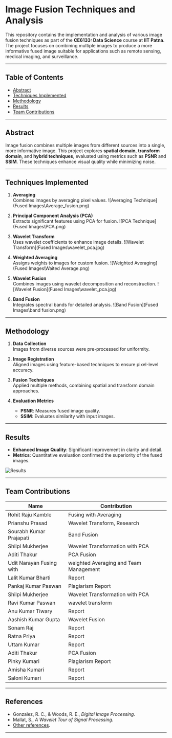 
# Image Fusion Techniques and Analysis

This repository contains the implementation and analysis of various image fusion techniques as part of the **CE6133: Data Science** course at **IIT Patna**. The project focuses on combining multiple images to produce a more informative fused image suitable for applications such as remote sensing, medical imaging, and surveillance.

---

## Table of Contents
- [Abstract](#abstract)
- [Techniques Implemented](#techniques-implemented)
- [Methodology](#methodology)
- [Results](#results)
- [Team Contributions](#team-contributions)

---

## Abstract
Image fusion combines multiple images from different sources into a single, more informative image. This project explores **spatial domain**, **transform domain**, and **hybrid techniques**, evaluated using metrics such as **PSNR** and **SSIM**. These techniques enhance visual quality while minimizing noise.

---

## Techniques Implemented

1. **Averaging**  
   Combines images by averaging pixel values.
   ![Averaging Technique](Fused Images\Average_fusion.png)

2. **Principal Component Analysis (PCA)**  
   Extracts significant features using PCA for fusion.
   ![PCA Technique](Fused Images\PCA.png)

3. **Wavelet Transform**  
   Uses wavelet coefficients to enhance image details.
   ![Wavelet Transform](Fused Images\wavelet_pca.jpg)

4. **Weighted Averaging**  
   Assigns weights to images for custom fusion.
   ![Weighted Averaging](Fused Images\Waited Average.png)

5. **Wavelet Fusion**  
   Combines images using wavelet decomposition and reconstruction.
   ![Wavelet Fusion](Fused Images\wavelet_pca.jpg)

6. **Band Fusion**  
   Integrates spectral bands for detailed analysis.
   ![Band Fusion](Fused Images\band fusion.png)

---

## Methodology

1. **Data Collection**  
   Images from diverse sources were pre-processed for uniformity.

2. **Image Registration**  
   Aligned images using feature-based techniques to ensure pixel-level accuracy.

3. **Fusion Techniques**  
   Applied multiple methods, combining spatial and transform domain approaches.

4. **Evaluation Metrics**  
   - **PSNR**: Measures fused image quality.
   - **SSIM**: Evaluates similarity with input images.

---

## Results
- **Enhanced Image Quality**: Significant improvement in clarity and detail.  
- **Metrics**: Quantitative evaluation confirmed the superiority of the fused images.  

![Results](path_to_results_image.png)

---

## Team Contributions

| Name                       | Contribution                         |
|----------------------------|--------------------------------------|
| Rohit Raju Kamble          | Fusing with Averaging                |
| Prianshu Prasad            | Wavelet Transform, Research          |
| Sourabh Kumar Prajapati    | Band Fusion                          |
| Shilpi Mukherjee           | Wavelet Transformation with PCA      |
| Aditi Thakur               | PCA Fusion                           |
|Udit Narayan Fusing with    |weighted Averaging and Team Management|
|Lalit Kumar Bharti          |Report                                |
|Pankaj Kumar Paswan         |Plagiarism Report                     |
|Shilpi Mukherjee            |Wavelet Transformation with PCA       |
|Ravi Kumar Paswan           |wavelet transform                     |
|Anu Kumar Tiwary            |   Report                             |
|Aashish Kumar Gupta         |Wavelet Fusion                        |
|Sonam Raj                   |Report                                |
|Ratna Priya                 |Report                                |
|Uttam Kumar                 |Report                                |
|Aditi Thakur                |PCA Fusion                            |
|Pinky Kumari                |Plagiarism Report                     |
|Amisha Kumari               |Report                                |
|Saloni Kumari               |Report                                |

---

## References
- Gonzalez, R. C., & Woods, R. E., *Digital Image Processing*.
- Mallat, S., *A Wavelet Tour of Signal Processing*.
- [Other references](#).

---
